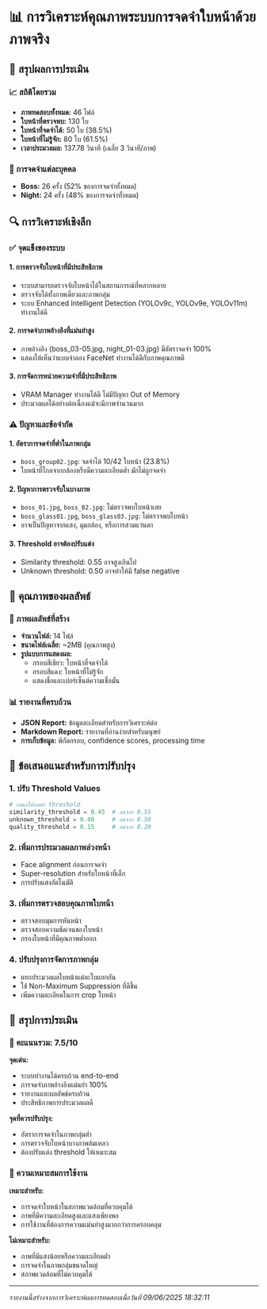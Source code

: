 # 📊 การวิเคราะห์คุณภาพระบบการจดจำใบหน้าด้วยภาพจริง

## 🎯 สรุปผลการประเมิน

### 📈 สถิติโดยรวม
- **ภาพทดสอบทั้งหมด:** 46 ไฟล์
- **ใบหน้าที่ตรวจพบ:** 130 ใบ
- **ใบหน้าที่จดจำได้:** 50 ใบ (38.5%)
- **ใบหน้าที่ไม่รู้จัก:** 80 ใบ (61.5%)
- **เวลาประมวลผล:** 137.78 วินาที (เฉลี่ย 3 วินาที/ภาพ)

### 👥 การจดจำแต่ละบุคคล
- **Boss:** 26 ครั้ง (52% ของการจดจำทั้งหมด)
- **Night:** 24 ครั้ง (48% ของการจดจำทั้งหมด)

## 🔍 การวิเคราะห์เชิงลึก

### ✅ จุดแข็งของระบบ

#### 1. **การตรวจจับใบหน้าที่มีประสิทธิภาพ**
- ระบบสามารถตรวจจับใบหน้าได้ในสถานการณ์ที่หลากหลาย
- ตรวจจับได้ทั้งภาพเดี่ยวและภาพกลุ่ม
- ระบบ Enhanced Intelligent Detection (YOLOv9c, YOLOv9e, YOLOv11m) ทำงานได้ดี

#### 2. **การจดจำภาพอ้างอิงที่แม่นยำสูง**
- ภาพอ้างอิง (boss_03-05.jpg, night_01-03.jpg) มีอัตราจดจำ 100%
- แสดงให้เห็นว่าแบบจำลอง FaceNet ทำงานได้ดีกับภาพคุณภาพดี

#### 3. **การจัดการหน่วยความจำที่มีประสิทธิภาพ**
- VRAM Manager ทำงานได้ดี ไม่มีปัญหา Out of Memory
- ประมวลผลได้อย่างต่อเนื่องแม้จะมีภาพจำนวนมาก

### ⚠️ ปัญหาและข้อจำกัด

#### 1. **อัตราการจดจำที่ต่ำในภาพกลุ่ม**
- `boss_group02.jpg`: จดจำได้ 10/42 ใบหน้า (23.8%)
- ใบหน้าที่ไกลจากกล้องหรือมีความละเอียดต่ำ มักไม่ถูกจดจำ

#### 2. **ปัญหาการตรวจจับในบางภาพ**
- `boss_01.jpg`, `boss_02.jpg`: ไม่ตรวจพบใบหน้าเลย
- `boss_glass01.jpg`, `boss_glass03.jpg`: ไม่ตรวจพบใบหน้า
- อาจเป็นปัญหาจากแสง, มุมกล้อง, หรือการสวมแว่นตา

#### 3. **Threshold อาจต้องปรับแต่ง**
- Similarity threshold: 0.55 อาจสูงเกินไป
- Unknown threshold: 0.50 อาจทำให้มี false negative

## 🎨 คุณภาพของผลลัพธ์

### 📸 ภาพผลลัพธ์ที่สร้าง
- **จำนวนไฟล์:** 14 ไฟล์
- **ขนาดไฟล์เฉลี่ย:** ~2MB (คุณภาพสูง)
- **รูปแบบการแสดงผล:**
  - กรอบสีเขียว: ใบหน้าที่จดจำได้
  - กรอบสีแดง: ใบหน้าที่ไม่รู้จัก
  - แสดงชื่อและเปอร์เซ็นต์ความเชื่อมั่น

### 📊 รายงานที่ครบถ้วน
- **JSON Report:** ข้อมูลละเอียดสำหรับการวิเคราะห์ต่อ
- **Markdown Report:** รายงานที่อ่านง่ายสำหรับมนุษย์
- **การเก็บข้อมูล:** พิกัดกรอบ, confidence scores, processing time

## 🚀 ข้อเสนอแนะสำหรับการปรับปรุง

### 1. **ปรับ Threshold Values**
```python
# เสนอให้ลดค่า threshold
similarity_threshold = 0.45  # ลดจาก 0.55
unknown_threshold = 0.40     # ลดจาก 0.50
quality_threshold = 0.15     # ลดจาก 0.20
```

### 2. **เพิ่มการประมวลผลภาพล่วงหน้า**
- Face alignment ก่อนการจดจำ
- Super-resolution สำหรับใบหน้าที่เล็ก
- การปรับแสงอัตโนมัติ

### 3. **เพิ่มการตรวจสอบคุณภาพใบหน้า**
- ตรวจสอบมุมการหันหน้า
- ตรวจสอบความชัดเจนของใบหน้า
- กรองใบหน้าที่มีคุณภาพต่ำออก

### 4. **ปรับปรุงการจัดการภาพกลุ่ม**
- แยกประมวลผลใบหน้าแต่ละใบแยกกัน
- ใช้ Non-Maximum Suppression ที่ดีขึ้น
- เพิ่มความละเอียดในการ crop ใบหน้า

## 📝 สรุปการประเมิน

### 🌟 คะแนนรวม: 7.5/10

**จุดเด่น:**
- ระบบทำงานได้ครบถ้วน end-to-end
- การจดจำภาพอ้างอิงแม่นยำ 100%
- รายงานและผลลัพธ์ครบถ้วน
- ประสิทธิภาพการประมวลผลดี

**จุดที่ควรปรับปรุง:**
- อัตราการจดจำในภาพกลุ่มต่ำ
- การตรวจจับใบหน้าบางภาพล้มเหลว
- ต้องปรับแต่ง threshold ให้เหมาะสม

### 🎯 ความเหมาะสมการใช้งาน

**เหมาะสำหรับ:**
- การจดจำใบหน้าในสภาพแวดล้อมที่ควบคุมได้
- ภาพที่มีความละเอียดสูงและแสงเพียงพอ
- การใช้งานที่ต้องการความแม่นยำสูงมากกว่าการครอบคลุม

**ไม่เหมาะสำหรับ:**
- ภาพที่มีแสงน้อยหรือความละเอียดต่ำ
- การจดจำในภาพกลุ่มขนาดใหญ่
- สภาพแวดล้อมที่ไม่ควบคุมได้

---

*รายงานนี้สร้างจากการวิเคราะห์ผลการทดสอบเมื่อวันที่ 09/06/2025 18:32:11*
